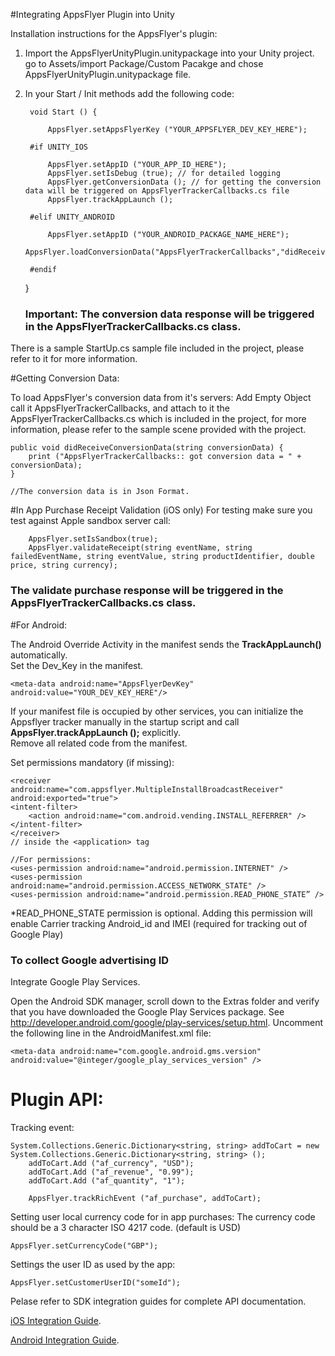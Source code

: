 
#Integrating AppsFlyer Plugin into Unity

Installation instructions for the AppsFlyer's plugin:

1. Import the AppsFlyerUnityPlugin.unitypackage into your Unity project. go to Assets/import Package/Custom Pacakge and chose AppsFlyerUnityPlugin.unitypackage file.


2. In your Start / Init methods add the following code:

		void Start () {
		
			AppsFlyer.setAppsFlyerKey ("YOUR_APPSFLYER_DEV_KEY_HERE");

		#if UNITY_IOS 

			AppsFlyer.setAppID ("YOUR_APP_ID_HERE");
			AppsFlyer.setIsDebug (true); // for detailed logging
			AppsFlyer.getConversionData (); // for getting the conversion data will be triggered on AppsFlyerTrackerCallbacks.cs file
			AppsFlyer.trackAppLaunch ();

		#elif UNITY_ANDROID

			AppsFlyer.setAppID ("YOUR_ANDROID_PACKAGE_NAME_HERE");
			AppsFlyer.loadConversionData("AppsFlyerTrackerCallbacks","didReceiveConversionData");

		#endif
	
	}	
	
	<p><h3>Important: The conversion data response will be triggered in the AppsFlyerTrackerCallbacks.cs class.</h3></p>

	
There is a sample StartUp.cs sample file included in the project, please refer to it for more information.


#Getting Conversion Data:

To load AppsFlyer's conversion data from it's servers:
Add Empty Object call it AppsFlyerTrackerCallbacks, and attach to it the AppsFlyerTrackerCallbacks.cs which is included in the project, for more information, please refer to the sample scene provided with the project.

	public void didReceiveConversionData(string conversionData) {
		print ("AppsFlyerTrackerCallbacks:: got conversion data = " + conversionData);
	}

	//The conversion data is in Json Format.


#In App Purchase Receipt Validation (iOS only)
For testing make sure you test against Apple sandbox server call:

		AppsFlyer.setIsSandbox(true);
		AppsFlyer.validateReceipt(string eventName, string failedEventName, string eventValue, string productIdentifier, double price, string currency);
		
		
<h3>The validate purchase response will be triggered in the AppsFlyerTrackerCallbacks.cs class.</h3>


#For Android:

The Android Override Activity in the manifest sends the <b>TrackAppLaunch()</b> automatically. <br>
Set the Dev_Key in the manifest.

	<meta-data android:name="AppsFlyerDevKey" android:value="YOUR_DEV_KEY_HERE"/>


If your manifest file is occupied by other services, you can initialize the Appsflyer tracker manually in the startup script and call <b> AppsFlyer.trackAppLaunch ();</b> explicitly. <br>Remove all related code from the manifest.

Set permissions mandatory (if missing):

	<receiver android:name="com.appsflyer.MultipleInstallBroadcastReceiver" android:exported="true">	<intent-filter>		<action android:name="com.android.vending.INSTALL_REFERRER" />	</intent-filter>	</receiver>
	// inside the <application> tag
	
	//For permissions:
	<uses-permission android:name="android.permission.INTERNET" />
	<uses-permission android:name="android.permission.ACCESS_NETWORK_STATE" />
	<uses-permission android:name="android.permission.READ_PHONE_STATE” />

*READ_PHONE_STATE permission is optional.
Adding this permission will enable Carrier tracking Android_id and IMEI (required for tracking out of Google Play)

<h3> To collect Google advertising ID</h3>

Integrate Google Play Services. 

Open the Android SDK manager, scroll down to the Extras folder and verify that you have downloaded the Google Play Services package. See http://developer.android.com/google/play-services/setup.html. Uncomment the following line in the AndroidManifest.xml file:

	<meta-data android:name="com.google.android.gms.version" android:value="@integer/google_play_services_version" />


Plugin API:
===========

Tracking event:

	System.Collections.Generic.Dictionary<string, string> addToCart = new System.Collections.Generic.Dictionary<string, string> ();
		addToCart.Add ("af_currency", "USD");
		addToCart.Add ("af_revenue", "0.99");
		addToCart.Add ("af_quantity", "1");

		AppsFlyer.trackRichEvent ("af_purchase", addToCart);

Setting user local currency code for in app purchases:
The currency code should be a 3 character ISO 4217 code. (default is USD)    

	AppsFlyer.setCurrencyCode("GBP");

Settings the user ID as used by the app:

	AppsFlyer.setCustomerUserID("someId");


Pelase refer to SDK integration guides for complete API documentation.

[iOS Integration Guide](http://support.appsflyer.com/entries/25458906-iOS-SDK-Integration-Guide-v2-5-3-x-New-API-).

[Android Integration Guide](http://support.appsflyer.com/entries/22801952-Android-SDK-Integration-Guide).

